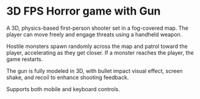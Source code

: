 # 3D FPS Horror game with Gun

A 3D, physics-based first-person shooter set in a fog-covered map. The player can move freely and engage threats using a handheld weapon.

Hostile monsters spawn randomly across the map and patrol toward the player, accelerating as they get closer. If a monster reaches the player, the game restarts.

The gun is fully modeled in 3D, with bullet impact visual effect, screen shake, and recoil to enhance shooting feedback.

Supports both mobile and keyboard controls.